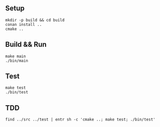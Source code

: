 ## Setup

```
mkdir -p build && cd build
conan install ..
cmake ..
```

## Build && Run

```
make main
./bin/main
```

## Test

```
make test
./bin/test
```

## TDD

```
find ../src ../test | entr sh -c 'cmake ..; make test; ./bin/test'
```
